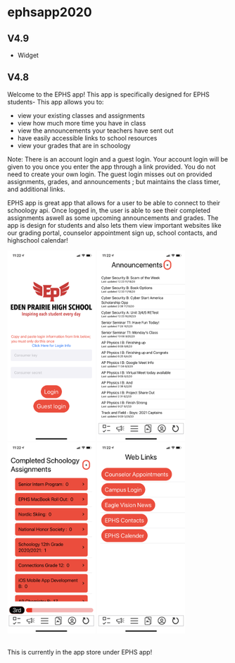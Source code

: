 # ephsapp2020
## V4.9
- Widget

## V4.8
Welcome to the EPHS app! This app is specifically designed for EPHS students-
This app allows you to:
- view your existing classes and assignments
- view how much more time you have in class
- view the announcements your teachers have sent out
- have easily accessible links to school resources
- view your grades that are in schoology

Note:
There is an account login and a guest login. Your account login will be given to you once you enter the app through a link provided. You do not need to create your own login. The guest login misses out on provided assignments, grades, and announcements ; but maintains the class timer, and additional links.


EPHS app is great app that allows for a user to be able to connect to their schoology api. Once logged in, the user is able to see their completed assignments aswell as some upcoming announcements and grades. The app is design for students and also lets them view important websites like our grading portal, counselor appointment sign up, school contacts, and highschool calendar!

<img width=200 alt="logic screen" src="https://github.com/connorholm/ephsapp2020/blob/main/IMG_1017.PNG"> <img width=200 alt="announcements page" src="https://github.com/connorholm/ephsapp2020/blob/main/IMG_1016.PNG"> <img width=200 alt="assignments page" src="https://github.com/connorholm/ephsapp2020/blob/main/IMG_1015.PNG"> <img width=200 alt="web page" src="https://github.com/connorholm/ephsapp2020/blob/main/IMG_1014.PNG">

</br>
This is currently in the app store under EPHS app!
